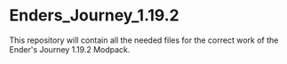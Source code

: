 # Enders_Journey_1.19.2
This repository will contain all the needed files for the correct work of the Ender's Journey 1.19.2 Modpack.
